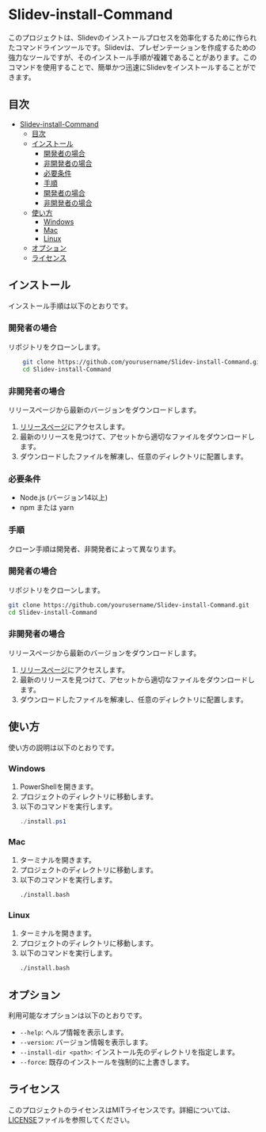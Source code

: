 # Slidev-install-Command
このプロジェクトは、Slidevのインストールプロセスを効率化するために作られたコマンドラインツールです。Slidevは、プレゼンテーションを作成するための強力なツールですが、そのインストール手順が複雑であることがあります。このコマンドを使用することで、簡単かつ迅速にSlidevをインストールすることができます。

## 目次
- [Slidev-install-Command](#slidev-install-command)
  - [目次](#目次)
  - [インストール](#インストール)
    - [開発者の場合](#開発者の場合)
    - [非開発者の場合](#非開発者の場合)
    - [必要条件](#必要条件)
    - [手順](#手順)
    - [開発者の場合](#開発者の場合-1)
    - [非開発者の場合](#非開発者の場合-1)
  - [使い方](#使い方)
    - [Windows](#windows)
    - [Mac](#mac)
    - [Linux](#linux)
  - [オプション](#オプション)
  - [ライセンス](#ライセンス)

## インストール
インストール手順は以下のとおりです。

### 開発者の場合
リポジトリをクローンします。
```sh
    git clone https://github.com/yourusername/Slidev-install-Command.git
    cd Slidev-install-Command
```

### 非開発者の場合
リリースページから最新のバージョンをダウンロードします。
1. [リリースページ](https://github.com/yourusername/Slidev-install-Command/releases)にアクセスします。
2. 最新のリリースを見つけて、アセットから適切なファイルをダウンロードします。
3. ダウンロードしたファイルを解凍し、任意のディレクトリに配置します。

### 必要条件
- Node.js (バージョン14以上)
- npm または yarn

### 手順
クローン手順は開発者、非開発者によって異なります。
### 開発者の場合
リポジトリをクローンします。
```sh
git clone https://github.com/yourusername/Slidev-install-Command.git
cd Slidev-install-Command
```

### 非開発者の場合
リリースページから最新のバージョンをダウンロードします。
1. [リリースページ](https://github.com/yourusername/Slidev-install-Command/releases)にアクセスします。
2. 最新のリリースを見つけて、アセットから適切なファイルをダウンロードします。
3. ダウンロードしたファイルを解凍し、任意のディレクトリに配置します。


## 使い方
使い方の説明は以下のとおりです。

### Windows
1. PowerShellを開きます。
2. プロジェクトのディレクトリに移動します。
3. 以下のコマンドを実行します。
    ```powershell
    ./install.ps1
    ```

### Mac
1. ターミナルを開きます。
2. プロジェクトのディレクトリに移動します。
3. 以下のコマンドを実行します。
    ```sh
    ./install.bash
    ```

### Linux
1. ターミナルを開きます。
2. プロジェクトのディレクトリに移動します。
3. 以下のコマンドを実行します。
    ```sh
    ./install.bash
    ```
## オプション
利用可能なオプションは以下のとおりです。

- `--help`: ヘルプ情報を表示します。
- `--version`: バージョン情報を表示します。
- `--install-dir <path>`: インストール先のディレクトリを指定します。
- `--force`: 既存のインストールを強制的に上書きします。

## ライセンス
このプロジェクトのライセンスはMITライセンスです。詳細については、[LICENSE](./LICENSE)ファイルを参照してください。